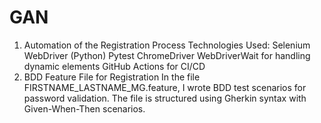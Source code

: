 # GAN
1. Automation of the Registration Process
Technologies Used:
Selenium WebDriver (Python)
Pytest
ChromeDriver
WebDriverWait for handling dynamic elements
GitHub Actions for CI/CD  
2. BDD Feature File for Registration
In the file FIRSTNAME_LASTNAME_MG.feature, I wrote BDD test scenarios for password validation.
The file is structured using Gherkin syntax with Given-When-Then scenarios.
